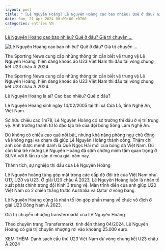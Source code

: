 ```yaml
---
layout: post
title: " [Lê Nguyên Hoàng] Lê Nguyên Hoàng cao bao nhiêu? Quê ở đâu? Giá trị chuyển ..."
date: Sun, 21 Apr 2024 00:00:00 +0700
categories: entries VN
---
```

[Lê Nguyên Hoàng cao bao nhiêu? Quê ở đâu? Giá trị chuyển ...](https://www.sportingnews.com/vn/bong-da/news/le-nguyen-hoang-cao-bao-nhieu-que-o-dau-viet-nam-transfermarkt/3ae7904a684ec6e5b2e2e798)

![Lê Nguyên Hoàng cao bao nhiêu? Quê ở đâu? Giá trị chuyển ...](https://ng-sportingnews.com/s3/files/styles/crop_style_16_9_desktop/s3/2024-04/AFC%20U23%20ASIAN%20CUP%202024%20-%20Post%20Match.jpg?h=f0a41c7b&itok=EAUGvKRY)

The Sporting News cung cấp những thông tin cần biết về trung vệ Lê Nguyên Hoàng, hiện đang khoác áo U23 Việt Nam thi đấu tại vòng chung kết U23 châu Á 2024.

The Sporting News cung cấp những thông tin cần biết về trung vệ Lê Nguyên Hoàng, hiện đang khoác áo U23 Việt Nam thi đấu tại vòng chung kết U23 châu Á 2024.

Lê Nguyên Hoàng là ai? Cao bao nhiêu? Quê ở đâu?

Lê Nguyên Hoàng sinh ngày 14/02/2005 tại thị xã Cửa Lò, tỉnh Nghệ An, Việt Nam.

Sở hữu chiều cao 1m78, Lê Nguyên Hoàng có sở trường thi đấu ở vị trí trung vệ. Anh trưởng thành từ lò đào tạo trẻ của đội bóng Sông Lam Nghệ An.

Dù không có chiều cao quá nổi bật, nhưng khả năng phòng ngự chủ động và không ngại va chạm đã giúp Lê Nguyên Hoàng thành công. Thậm chí anh còn được mệnh danh là Quế Ngọc Hải mới của bóng đá Việt Nam. Dù còn khả trẻ nhưng Lê Nguyên Hoàng đã sớm chứng minh tầm quan trọng ở SLNA với 8 lần ra sân ở mùa giải năm nay.

Thành tích, sự nghiệp thi đấu của Lê Nguyên Hoàng

Lê Nguyên hoàng từng góp mặt trong các cấp độ đội trẻ của Việt Nam như U17, U20 và U23. Ở giải U20 châu Á 2023, Lê Nguyên Hoàng luôn là nhân tố xuất phát chính trong đội hình 3 trung vệ. Màn trình diễn của anh giúp U20 Việt Nam có 2 chiến thắng trước Australia và Qatar ở vòng bảng.

Lê Nguyên Hoàng cũng là nhân tố lớn góp phần mang về chức vô địch ở giải U23 Đông Nam Á 2023.

Giá trị chuyển nhượng transfermarkt của Lê Nguyên Hoàng

Theo chuyên trang Transfermarkt, tính đến tháng 04/2024, Lê Nguyên Hoàng có giá trị chuyển nhượng rơi vào khoảng 25.000 euro.

XEM THÊM: Danh sách cầu thủ U23 Việt Nam dự vòng chung kết U23 châu Á 2024

